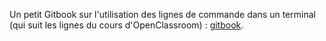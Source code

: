 Un petit Gitbook sur l'utilisation des lignes de commande dans un terminal (qui suit les lignes du cours d'OpenClassroom) : [gitbook](https://dataandmaths-dataandmaths.gitbook.io/lignes-de-commande-dans-un-terminal/).
